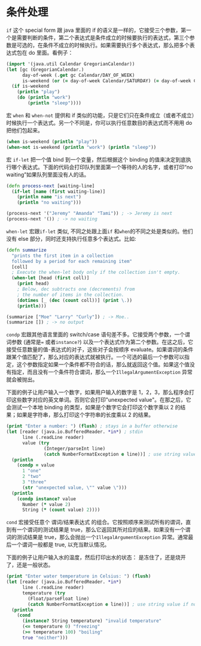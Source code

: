 # 条件处理

`if` 这个 special form 跟 java 里面的 if 的语义是一样的，它接受三个参数，第一个是需要判断的条件，第二个表达式是条件成立的时候要执行的表达式，第三个参数是可选的，在条件不成立的时候执行。如果需要执行多个表达式，那么把多个表达式包在 do 里面。看例子：

```clj
(import '(java.util Calendar GregorianCalendar))
(let [gc (GregorianCalendar.)
      day-of-week (.get gc Calendar/DAY_OF_WEEK)
      is-weekend (or (= day-of-week Calendar/SATURDAY) (= day-of-week Calendar/SUNDAY))]
  (if is-weekend
    (println "play")
    (do (println "work")
        (println "sleep"))))
```

宏 `when` 和 `when-not` 提供和 if 类似的功能，只是它们只在条件成立（或者不成立）时候执行一个表达式。另一个不同是，你可以执行任意数目的表达式而不用用 do 把他们包起来。

```clj
(when is-weekend (println "play"))
(when-not is-weekend (println "work") (println "sleep"))
```

宏 `if-let` 把一个值 bind 到一个变量，然后根据这个 binding 的值来决定到底执行哪个表达式。下面的代码会打印队列里面第一个等待的人的名字，或者打印“no waiting”如果队列里面没有人的话。

```clj
(defn process-next [waiting-line]
  (if-let [name (first waiting-line)]
    (println name "is next")
    (println "no waiting")))

(process-next '("Jeremy" "Amanda" "Tami")) ; -> Jeremy is next
(process-next '()) ; -> no waiting
```

`when-let` 宏跟`if-let` 类似, 不同之处跟上面`if` 和`when`的不同之处是类似的。他们没有 else 部分，同时还支持执行任意多个表达式。比如:

```clj
(defn summarize
  "prints the first item in a collection
  followed by a period for each remaining item"
  [coll]
  ; Execute the when-let body only if the collection isn't empty.
  (when-let [head (first coll)]
    (print head)
    ; Below, dec subtracts one (decrements) from
    ; the number of items in the collection.
    (dotimes [_ (dec (count coll))] (print \.))
    (println)))

(summarize ["Moe" "Larry" "Curly"]) ; -> Moe..
(summarize []) ; -> no output
```

`condp` 宏跟其他语言里面的 switch/case 语句差不多。它接受两个参数，一个谓词参数 (通常是`=` 或者`instance?`) 以及一个表达式作为第二个参数。在这之后，它接受任意数量的值-表达式的对子，这些对子会按顺序 evaluate。如果谓词的条件跟某个值匹配了，那么对应的表达式就被执行。一个可选的最后一个参数可以指定，这个参数指定如果一个条件都不符合的话，那么就返回这个值。如果这个值没有指定，而且没有一个条件符合谓词，那么一个`IllegalArgumentException` 异常就会被抛出。

下面的例子让用户输入一个数字，如果用户输入的数字是 1，2，3，那么程序会打印这些数字对应的英文单词。否则它会打印"unexpected value"。在那之后，它会测试一个本地 binding 的类型，如果是个数字它会打印这个数字乘以 2 的结果；如果是字符串，那么打印这个字符串的长度乘以 2 的结果。

```clj
(print "Enter a number: ") (flush) ; stays in a buffer otherwise
(let [reader (java.io.BufferedReader. *in*) ; stdin
      line (.readLine reader)
      value (try
              (Integer/parseInt line)
              (catch NumberFormatException e line))] ; use string value if not integer
  (println
    (condp = value
      1 "one"
      2 "two"
      3 "three"
      (str "unexpected value, \"" value \")))
  (println
    (condp instance? value
      Number (* value 2)
      String (* (count value) 2))))
```

`cond` 宏接受任意个 谓词/结果表达式 的组合。它按照顺序来测试所有的谓词，直到有一个谓词的测试结果是 true，那么它返回其所对应的结果。如果没有一个谓词的测试结果是 true，那么会抛出一个`IllegalArgumentException` 异常。通常最后一个谓词一般都是 true, 以充当默认情况。

下面的例子让用户输入水的温度，然后打印出水的状态： 是冻住了，还是烧开了，还是一般状态。

```clj
(print "Enter water temperature in Celsius: ") (flush)
(let [reader (java.io.BufferedReader. *in*)
      line (.readLine reader)
      temperature (try
        (Float/parseFloat line)
        (catch NumberFormatException e line))] ; use string value if not float
  (println
    (cond
      (instance? String temperature) "invalid temperature"
      (<= temperature 0) "freezing"
      (>= temperature 100) "boiling"
      true "neither")))
```
